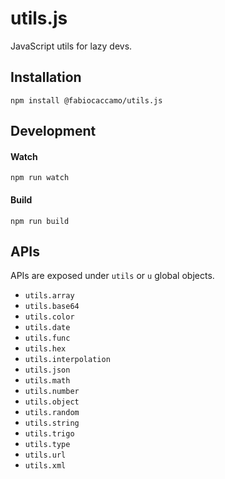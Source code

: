# utils.js
JavaScript utils for lazy devs.

## Installation
`npm install @fabiocaccamo/utils.js`

## Development

#### Watch
`npm run watch`

#### Build
`npm run build`

## APIs
APIs are exposed under `utils` or `u` global objects.

- `utils.array`
- `utils.base64`
- `utils.color`
- `utils.date`
- `utils.func`
- `utils.hex`
- `utils.interpolation`
- `utils.json`
- `utils.math`
- `utils.number`
- `utils.object`
- `utils.random`
- `utils.string`
- `utils.trigo`
- `utils.type`
- `utils.url`
- `utils.xml`
